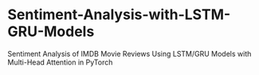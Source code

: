 # Sentiment-Analysis-with-LSTM-GRU-Models
Sentiment Analysis of IMDB Movie Reviews Using LSTM/GRU Models with Multi-Head Attention in PyTorch
